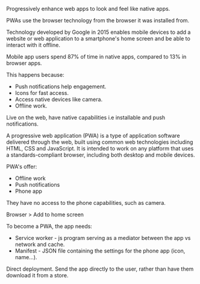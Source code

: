 Progressively enhance web apps to look and feel like native apps.

PWAs use the browser technology from the browser it was installed from.

Technology developed by Google in 2015 enables mobile devices to add a website or web application to a smartphone's home screen and be able to interact with it offline.

Mobile app users spend 87% of time in native apps, compared to 13% in browser apps.

This happens because:

-   Push notifications help engagement.
-   Icons for fast access.
-   Access native devices like camera.
-   Offline work.

Live on the web, have native capabilities i.e installable and push notifications.

A progressive web application (PWA) is a type of application software delivered through the web, built using common web technologies including HTML, CSS and JavaScript. It is intended to work on any platform that uses a standards-compliant browser, including both desktop and mobile devices.

PWA's offer:

-   Offline work
-   Push notifications
-   Phone app

They have no access to the phone capabilities, such as camera.

Browser > Add to home screen

To become a PWA, the app needs:

-   Service worker - js program serving as a mediator between the app vs network and cache.
-   Manifest - JSON file containing the settings for the phone app (icon, name...).

Direct deployment. Send the app directly to the user, rather than have them download it from a store.
